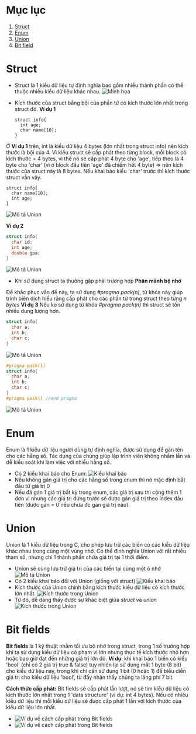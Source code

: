 # Mục lục

1. [Struct](#struct)
2. [Enum](#enum)
3. [Union](#union)
4. [Bit field](#bit_fields)

# <a id = "struct"></a> Struct

- Struct là 1 kiểu dữ liệu tự định nghĩa bao gồm nhiều thành phần có thể thuộc nhiều kiểu dữ liệu khác nhau.
  ![Minh họa](./ExamplePictures/struct_1.png)
- Kích thước của struct bằng bội của phần tử có kích thước lớn nhất trong struct đó.
  **Ví dụ 1**

  ```
  struct info{
    int age;
    char name[10];
  }
  ```

Ở **Ví dụ 1** trên, int là kiểu dữ liệu 4 bytes (lớn nhất trong struct info) nên kích thước là bội của 4.
Vì kiểu struct sẽ cấp phát theo từng block, mỗi block có kích thước = 4 bytes, vì thế nó sẽ cấp phát 4 byte cho 'age', tiếp theo là 4 byte cho 'char' (vì ở block đầu tiên 'age' đã chiếm hết 4 byte) => nên kích thước của struct này là 8 bytes.
Nếu khai báo kiểu 'char' trước thì kích thước struct vẫn vậy.

```
struct info{
  char name[10];
  int age;
}
```

![Mô tả Union](./ExamplePictures/struct_4.png)

**Ví dụ 2**

```c
struct info{
  char id;
  int age;
  double gpa;
}
```

![Mô tả Union](./ExamplePictures/struct_3.png)

- Khi sử dụng struct ta thường gặp phải trường hợp **Phân mảnh bộ nhớ**

Để khắc phục vấn đề này, ta sử dụng _#pragma pack(n)_, từ khóa này giúp trình biên dịch hiểu rằng cấp phát cho các phần tử trong struct theo từng _n bytes_
**Ví dụ 3**
Nếu ko sử dụng từ khóa _#pragma pack(n)_ thì struct sẽ tốn nhiều dung lượng hơn.

```c
struct info{
  char a;
  int b;
  char c;
}
```

![Mô tả Union](./ExamplePictures/struct_6.png)

```c
#pragma pack(1)
struct info{
  char a;
  int b;
  char c;
}
#pragma pack() //end pragma
```

![Mô tả Union](./ExamplePictures/struct_5.png)

# <a id = "enum"></a>Enum

Enum là 1 kiểu dữ liệu người dùng tự định nghĩa, được sử dụng để gán tên cho các hằng số. Tác dụng của chúng giúp lập trình viên không nhầm lẫn và dễ kiểu soát khi làm việc với nhiều hằng số.

- Có 2 kiểu khai báo cho Enum:
  ![Kiểu khai báo](./ExamplePictures/enum_1.png)
- Nếu không gán giá trị cho các hằng số trong enum thì nó mặc định bắt đầu từ giá trị 0
- Nếu đã gán 1 giá trị bất kỳ trong enum, các giá trị sau thì cộng thêm 1 đơn vị nhưng các giá trị đứng trước sẽ được gán giá trị theo index đầu tiên (được gán = 0 nếu chưa đc gán giá trị nào).

# <a id = "union"></a>Union

Union là 1 kiểu dữ liệu trong C, cho phép lưu trữ các biến có các kiểu dữ liệu khác nhau trong cùng một vùng nhớ. Có thể định nghĩa Union với rất nhiều tham số, nhưng chỉ 1 thành phần chứa giá trị tại 1 thời điểm.

- Union sẽ cùng lưu trữ giá trị của các biến tại cùng một ô nhớ
  ![Mô tả Union](./ExamplePictures/union_3.png)
- Có 2 kiểu khai báo đối với Union (giống với struct)
  ![Kiểu khai báo](./ExamplePictures/union_1.png)
- Kích thước của Union chính bằng kích thước kiểu dữ liệu có kích thước lớn nhất.
  ![Kích thước trong Union](./ExamplePictures/union_2.png)
- Từ đó, dễ dàng thấy được sự khác biệt giữa _struct_ và _union_
  ![Kích thước trong Union](./ExamplePictures/union_4.png)

# <a id = "bit_fields"></a>Bit fields

**Bit fields** là 1 kỹ thuật nhằm tối ưu bộ nhớ trong struct, trong 1 số trường hợp khi ta sử dụng kiểu dữ liệu có phạm vi lớn nhưng thực tế kích thước nhỏ hơn hoặc bao giờ đạt đến những giá trị lớn đó.
**Ví dụ**: khi khai báo 1 biến có kiểu 'bool' (chỉ có 2 giá trị true & false) tuy nhiên lại sử dụng mất 1 byte (8 bit) cho kiểu dữ liệu này, trong khi chỉ cần sử dụng 1 bit (0 hoặc 1) để biểu diễn giá trị cho kiểu dữ liệu 'bool', từ đấy nhận thấy chúng ta lãng phí 7 bit.

**Cách thức cấp phát:** Bit fields sẽ cấp phát lần lượt, nó sẽ tìm kiểu dữ liệu có kích thước lớn nhất trong 1 'data structure' (ví dụ: int 4 bytes).
Nếu có nhiều kiểu dữ liệu thì mỗi kiểu dữ liệu sẽ được cấp phát 1 lần với kích thước của kiểu dữ liệu lớn nhất.

- ![Ví dụ về cách cấp phát trong Bit fields](./ExamplePictures/bit_field_1.png)
- ![Ví dụ về cách cấp phát trong Bit fields](./ExamplePictures/bit_field_2.png)
